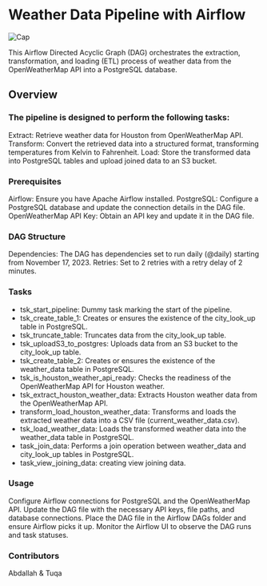 # Weather Data Pipeline with Airflow
![Cap](https://github.com/AbdallahAmr3398/openweather_airflow_project/assets/141870604/d58dac9c-be4f-470d-8682-4579486f3a23)


This Airflow Directed Acyclic Graph (DAG) orchestrates the extraction, transformation, and loading (ETL) process of weather data from the OpenWeatherMap API into a PostgreSQL database.

## Overview
### The pipeline is designed to perform the following tasks:
Extract: Retrieve weather data for Houston from OpenWeatherMap API.
Transform: Convert the retrieved data into a structured format, transforming temperatures from Kelvin to Fahrenheit.
Load: Store the transformed data into PostgreSQL tables and upload joined data to an S3 bucket.
### Prerequisites
 Airflow: Ensure you have Apache Airflow installed.
 PostgreSQL: Configure a PostgreSQL database and update the connection details in the DAG file.
 OpenWeatherMap API Key: Obtain an API key and update it in the DAG file.
### DAG Structure
 Dependencies: The DAG has dependencies set to run daily (@daily) starting from November 17, 2023.
 Retries: Set to 2 retries with a retry delay of 2 minutes.
### Tasks
 -  tsk_start_pipeline: Dummy task marking the start of the pipeline.
 -  tsk_create_table_1: Creates or ensures the existence of the city_look_up table in PostgreSQL.
 -  tsk_truncate_table: Truncates data from the city_look_up table.
 -  tsk_uploadS3_to_postgres: Uploads data from an S3 bucket to the city_look_up table.
 -  tsk_create_table_2: Creates or ensures the existence of the weather_data table in PostgreSQL.
 -  tsk_is_houston_weather_api_ready: Checks the readiness of the OpenWeatherMap API for Houston weather.
 -  tsk_extract_houston_weather_data: Extracts Houston weather data from the OpenWeatherMap API.
 -  transform_load_houston_weather_data: Transforms and loads the extracted weather data into a CSV file (current_weather_data.csv).
 -  tsk_load_weather_data: Loads the transformed weather data into the weather_data table in PostgreSQL.
 -  task_join_data: Performs a join operation between weather_data and city_look_up tables in PostgreSQL.
 -  task_view_joining_data: creating view joining data.
   
### Usage
Configure Airflow connections for PostgreSQL and the OpenWeatherMap API.
Update the DAG file with the necessary API keys, file paths, and database connections.
Place the DAG file in the Airflow DAGs folder and ensure Airflow picks it up.
Monitor the Airflow UI to observe the DAG runs and task statuses.
### Contributors
 Abdallah & Tuqa


